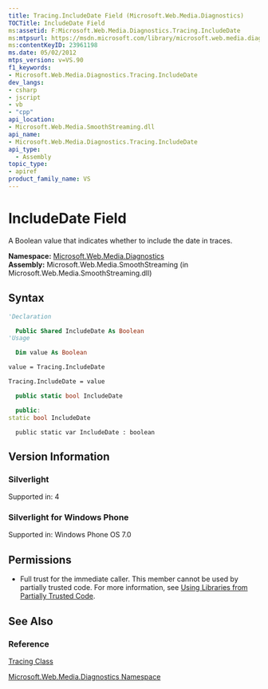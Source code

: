 ```yaml
---
title: Tracing.IncludeDate Field (Microsoft.Web.Media.Diagnostics)
TOCTitle: IncludeDate Field
ms:assetid: F:Microsoft.Web.Media.Diagnostics.Tracing.IncludeDate
ms:mtpsurl: https://msdn.microsoft.com/library/microsoft.web.media.diagnostics.tracing.includedate(v=VS.90)
ms:contentKeyID: 23961198
ms.date: 05/02/2012
mtps_version: v=VS.90
f1_keywords:
- Microsoft.Web.Media.Diagnostics.Tracing.IncludeDate
dev_langs:
- csharp
- jscript
- vb
- "cpp"
api_location:
- Microsoft.Web.Media.SmoothStreaming.dll
api_name:
- Microsoft.Web.Media.Diagnostics.Tracing.IncludeDate
api_type:
  - Assembly
topic_type:
- apiref
product_family_name: VS
---
```


# IncludeDate Field

A Boolean value that indicates whether to include the date in traces.

**Namespace:**  [Microsoft.Web.Media.Diagnostics](microsoft-web-media-diagnostics-namespace_1.md)  
**Assembly:**  Microsoft.Web.Media.SmoothStreaming (in Microsoft.Web.Media.SmoothStreaming.dll)

## Syntax

```vb
'Declaration

  Public Shared IncludeDate As Boolean
'Usage

  Dim value As Boolean

value = Tracing.IncludeDate

Tracing.IncludeDate = value
```

```csharp
  public static bool IncludeDate
```

```cpp
  public:
static bool IncludeDate
```

```jscript
  public static var IncludeDate : boolean
```

## Version Information

### Silverlight

Supported in: 4  

### Silverlight for Windows Phone

Supported in: Windows Phone OS 7.0  

## Permissions

  - Full trust for the immediate caller. This member cannot be used by partially trusted code. For more information, see [Using Libraries from Partially Trusted Code](https://msdn.microsoft.com/library/8skskf63).

## See Also

### Reference

[Tracing Class](tracing-class-microsoft-web-media-diagnostics_1.md)

[Microsoft.Web.Media.Diagnostics Namespace](microsoft-web-media-diagnostics-namespace_1.md)
